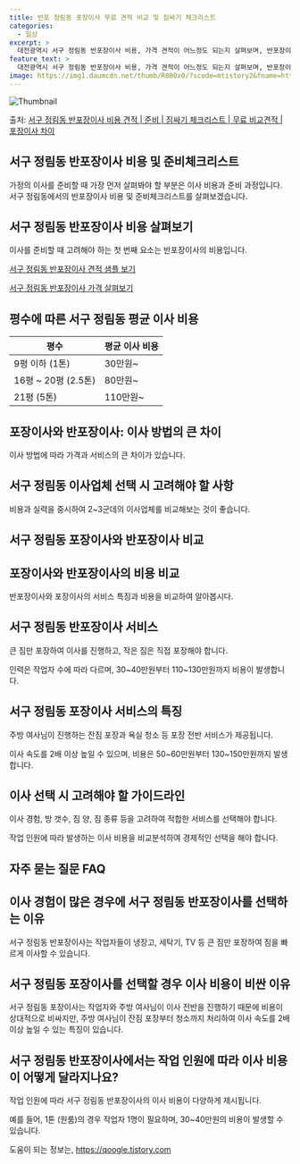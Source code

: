 ```yaml
---
title: 반포 정림동 포장이사 무료 견적 비교 및 짐싸기 체크리스트
categories:
  - 일상
excerpt: >
  대전광역시 서구 정림동 반포장이사 비용, 가격 견적이 어느정도 되는지 살펴보며, 반포장이사를 준비함에 있어 짐싸기 준비 체크리스트가 무엇인지 보겠습니다. 마지막으로 포장이사와 차이점을 통해 무료 비교견적으로 어떤 것이 더 합리적인 선택인지 공유 드립니다.서구 정림동 포장이사 견적 샘플 보기 👈 클릭서구 정림동 포장이사 가격 살펴보기 👈 클릭서구 정림동 반포장이사 평균 이사 비용평수서구 정림동 평균 이사 비용원룸 이사9평 이하 (1톤)30만원~투룸/쓰리룸 이사16평 ~ 20평 (2.5톤)80만원~쓰리룸 이사21평 (5톤) ~110만원~우리집 무료 이사견적 받기 👈 클릭포장 vs 반포장: 이사 방법의 큰 차이이사 방법에 따라 가격과 서비스의 큰 차이가 있습니다.포장이사포장이사는 이사 전반을 담당하며, ..
feature_text: >
  대전광역시 서구 정림동 반포장이사 비용, 가격 견적이 어느정도 되는지 살펴보며, 반포장이사를 준비함에 있어 짐싸기 준비 체크리스트가 무엇인지 보겠습니다. 마지막으로 포장이사와 차이점을 통해 무료 비교견적으로 어떤 것이 더 합리적인 선택인지 공유 드립니다.서구 정림동 포장이사 견적 샘플 보기 👈 클릭서구 정림동 포장이사 가격 살펴보기 👈 클릭서구 정림동 반포장이사 평균 이사 비용평수서구 정림동 평균 이사 비용원룸 이사9평 이하 (1톤)30만원~투룸/쓰리룸 이사16평 ~ 20평 (2.5톤)80만원~쓰리룸 이사21평 (5톤) ~110만원~우리집 무료 이사견적 받기 👈 클릭포장 vs 반포장: 이사 방법의 큰 차이이사 방법에 따라 가격과 서비스의 큰 차이가 있습니다.포장이사포장이사는 이사 전반을 담당하며, ..
image: https://img1.daumcdn.net/thumb/R800x0/?scode=mtistory2&fname=https%3A%2F%2Fblog.kakaocdn.net%2Fdn%2FA0pCU%2FbtsHcR1mucQ%2FBE3QbBnjXs5JWSEHevp6tK%2Fimg.webp
---
```


![Thumbnail](https://img1.daumcdn.net/thumb/R800x0/?scode=mtistory2&fname=https%3A%2F%2Fblog.kakaocdn.net%2Fdn%2FA0pCU%2FbtsHcR1mucQ%2FBE3QbBnjXs5JWSEHevp6tK%2Fimg.webp)

<p>출처: <a href="https://qoogle.tistory.com/9682" rel="dofollow">서구 정림동 반포장이사 비용 견적 | 준비 | 짐싸기 체크리스트 | 무료 비교견적 | 포장이사 차이</a> </p>

## 서구 정림동 반포장이사 비용 및 준비체크리스트



가정의 이사를 준비할 때 가장 먼저 살펴봐야 할 부분은 이사 비용과 준비 과정입니다. 서구 정림동에서의 반포장이사 비용 및 준비체크리스트를
살펴보겠습니다.

## 서구 정림동 반포장이사 비용 살펴보기

이사를 준비할 때 고려해야 하는 첫 번째 요소는 반포장이사의 비용입니다.

[서구 정림동 반포장이사 견적 샘플 보기](반포장이사견적링크)

[서구 정림동 반포장이사 가격 살펴보기](반포장이사가격링크)

## **평수에 따른 서구 정림동 평균 이사 비용**

**평수** | **평균 이사 비용**  
---|---  
9평 이하 (1톤) | 30만원~  
16평 ~ 20평 (2.5톤) | 80만원~  
21평 (5톤) | 110만원~  
  
## **포장이사와 반포장이사: 이사 방법의 큰 차이**

이사 방법에 따라 가격과 서비스의 큰 차이가 있습니다.

## **서구 정림동 이사업체 선택 시 고려해야 할 사항**

비용과 실력을 중시하여 2~3군데의 이사업체를 비교해보는 것이 좋습니다.

## 서구 정림동 포장이사와 반포장이사 비교

## 포장이사와 반포장이사의 비용 비교

반포장이사와 포장이사의 서비스 특징과 비용을 비교하여 알아봅시다.

## **서구 정림동 반포장이사 서비스**

큰 짐만 포장하여 이사를 진행하고, 작은 짐은 직접 포장해야 합니다.

인력은 작업자 수에 따라 다르며, 30~40만원부터 110~130만원까지 비용이 발생합니다.

## **서구 정림동 포장이사 서비스의 특징**

주방 여사님이 진행하는 잔짐 포장과 욕실 청소 등 포장 전반 서비스가 제공됩니다.

이사 속도를 2배 이상 높일 수 있으며, 비용은 50~60만원부터 130~150만원까지 발생합니다.

## **이사 선택 시 고려해야 할 가이드라인**

이사 경험, 방 갯수, 짐 양, 짐 종류 등을 고려하여 적합한 서비스를 선택해야 합니다.

작업 인원에 따라 발생하는 이사 비용을 비교분석하여 경제적인 선택을 해야 합니다.

## 자주 묻는 질문 FAQ

## 이사 경험이 많은 경우에 서구 정림동 반포장이사를 선택하는 이유

서구 정림동 반포장이사는 작업자들이 냉장고, 세탁기, TV 등 큰 짐만 포장하여 짐을 빠르게 이사할 수 있습니다.

## 서구 정림동 포장이사를 선택할 경우 이사 비용이 비싼 이유

서구 정림동 포장이사는 작업자와 주방 여사님이 이사 전반을 진행하기 때문에 비용이 상대적으로 비싸지만, 주방 여사님이 잔짐 포장부터 청소까지
처리하여 이사 속도를 2배 이상 높일 수 있는 특징이 있습니다.

## 서구 정림동 반포장이사에서는 작업 인원에 따라 이사 비용이 어떻게 달라지나요?

작업 인원에 따라 서구 정림동 반포장이사의 이사 비용이 다양하게 제시됩니다.

예를 들어, 1톤 (원룸)의 경우 작업자 1명이 필요하며, 30~40만원의 비용이 발생할 수 있습니다.



 

도움이 되는 정보는, <a href="https://qoogle.tistory.com" rel="dofollow">https://qoogle.tistory.com</a>



